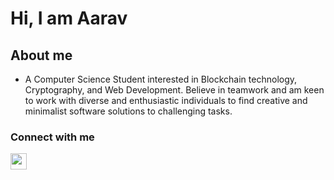 # Hi, I am Aarav
## About me
- A Computer Science Student interested in Blockchain technology, Cryptography, and Web Development. Believe in teamwork and am keen to work with diverse and enthusiastic individuals to find creative and minimalist software solutions to challenging tasks.
### Connect with me
<a href="https://www.linkedin.com/in/aarav-jain-7b8a3a21b">
  <img align="left" width="26px" src="https://upload.wikimedia.org/wikipedia/commons/thumb/c/ca/LinkedIn_logo_initials.png/800px-LinkedIn_logo_initials.png" />
</a>
